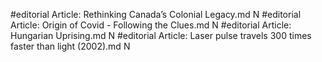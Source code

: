 #editorial
Article: Rethinking Canada’s Colonial Legacy.md N
#editorial
Article: Origin of Covid - Following the Clues.md N
#editorial
Article: Hungarian Uprising.md N
#editorial
Article: Laser pulse travels 300 times faster than light (2002).md N

